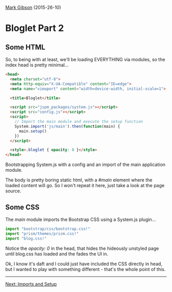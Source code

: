 [Mark Gibson](https://github.com/jollytoad) (2015-26-10)

# Bloglet Part 2

## Some HTML

So, to being with at least, we'll be loading EVERYTHING via modules, so the
index head is pretty minimal...

```html
<head>
  <meta charset="utf-8">
  <meta http-equiv="X-UA-Compatible" content="IE=edge">
  <meta name="viewport" content="width=device-width, initial-scale=1">

  <title>Bloglet</title>

  <script src="jspm_packages/system.js"></script>
  <script src="config.js"></script>
  <script>
    // Import the main module and execute the setup function
    System.import('js/main').then(function(main) {
      main.setup()
    })
  </script>

  <style>.bloglet { opacity: 0 }</style>
</head>
```

Bootstrapping System.js with a config and an import of the main application
module.

The body is pretty boring static html, with a _#main_ element where the loaded
content will go. So I won't repeat it here, just take a look at the page source.

## Some CSS

The _main_ module imports the Bootstrap CSS using a System.js plugin...

```js
import "bootstrap/css/bootstrap.css!"
import "prism/themes/prism.css!"
import "blog.css!"
```

Notice the _opacity: 0_ in the head, that hides the hideously unstyled page
until blog.css has loaded and the fades the UI in.

Ok, I know it's daft and I could just have included the CSS directly in head,
but I wanted to play with something different - that's the whole point of this.

---
[Next: Imports and Setup](pages/bloglet-3.md)
